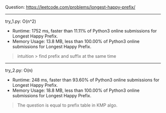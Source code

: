 Question: https://leetcode.com/problems/longest-happy-prefix/

---

try_1.py: O(n^2)
* Runtime: 1752 ms, faster than 11.11% of Python3 online submissions for Longest Happy Prefix.
* Memory Usage: 13.8 MB, less than 100.00% of Python3 online submissions for Longest Happy Prefix.

> intuition
	> find prefix and suffix at the same time 

---

try_2.py: O(n)
* Runtime: 248 ms, faster than 93.60% of Python3 online submissions for Longest Happy Prefix.
* Memory Usage: 18.8 MB, less than 100.00% of Python3 online submissions for Longest Happy Prefix.

> The question is equal to prefix table in KMP algo.
